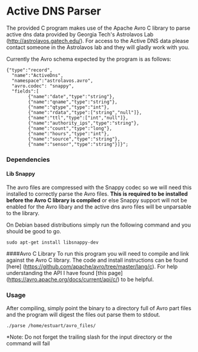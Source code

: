 # Active DNS Parser

The provided C program makes use of the Apache Avro C library to parse active dns data provided by Georgia Tech's Astrolavos Lab (http://astrolavos.gatech.edu/). For access to the Active DNS data please contact someone in the Astrolavos lab and they will gladly work with you.

Currently the Avro schema expected by the program is as follows:

```json"
{"type":"record",
  "name":"ActiveDns",
  "namespace":"astrolavos.avro",
  "avro.codec": "snappy",
  "fields":[
        {"name":"date","type":"string"},
        {"name":"qname","type":"string"},
        {"name":"qtype","type":"int"},
        {"name":"rdata","type":["string","null"]},
        {"name":"ttl","type":["int","null"]},
        {"name":"authority_ips","type":"string"},
        {"name":"count","type":"long"},
        {"name":"hours","type":"int"},
        {"name":"source","type":"string"},
        {"name":"sensor","type":"string"}]}";
```


### Dependencies

#### Lib Snappy
The avro files are compressed with the Snappy codec so we will need this installed to correctly parse the Avro files. **This is required to be installed before the Avro C library is compiled** or else Snappy support will not be enabled for the Avro libary and the active dns avro files will be unparsable to the library.

On Debian based distributions simply run the following command and you should be good to go.
```shell
sudo apt-get install libsnappy-dev
```

####Avro C Library
To run this program you will need to compile and link against the Avro C library. The code and install instructions can be found [here] (https://github.com/apache/avro/tree/master/lang/c). For help understanding the API I have found [this page] (https://avro.apache.org/docs/current/api/c/) to be helpful.



### Usage

After compiling, simply point the binary to a directory full of Avro part files and the program will digest the files out parse them to stdout.

```shell
./parse /home/estuart/avro_files/
```
*Note: Do not forget the trailing slash for the input directory or the command will fail
